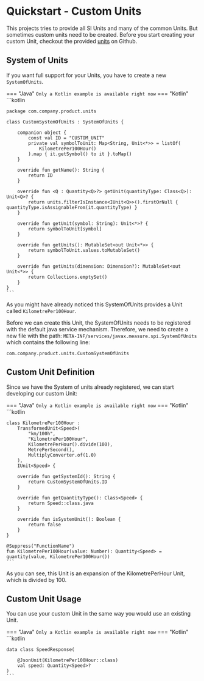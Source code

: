 # Quickstart - Custom Units

This projects tries to provide all SI Units and many of the common Units.
But sometimes custom units need to be created.
Before you start creating your custom Unit, 
checkout the provided
[units](https://github.com/raynigon/unit-api/tree/master/unit-api-core/src/main/java/com/raynigon/unit_api/core/units)
on Github.

## System of Units
If you want full support for your Units, you have to create a new `SystemOfUnits`.

=== "Java"
    `Only a Kotlin example is available right now`
=== "Kotlin"
    ```kotlin

    package com.company.product.units

    class CustomSystemOfUnits : SystemOfUnits {
    
        companion object {
            const val ID = "CUSTOM_UNIT"
            private val symbolToUnit: Map<String, Unit<*>> = listOf(
                KilometrePer100Hour()
            ).map { it.getSymbol() to it }.toMap()
        }
    
        override fun getName(): String {
            return ID
        }
    
        override fun <Q : Quantity<Q>?> getUnit(quantityType: Class<Q>): Unit<Q>? {
            return units.filterIsInstance<IUnit<Q>>().firstOrNull { quantityType.isAssignableFrom(it.quantityType) }
        }
    
        override fun getUnit(symbol: String): Unit<*>? {
            return symbolToUnit[symbol]
        }
    
        override fun getUnits(): MutableSet<out Unit<*>> {
            return symbolToUnit.values.toMutableSet()
        }
    
        override fun getUnits(dimension: Dimension?): MutableSet<out Unit<*>> {
            return Collections.emptySet()
        }
    }
    ```

As you might have already noticed this SystemOfUnits provides 
a Unit called `KilometrePer100Hour`.

Before we can create this Unit, the SystemOfUnits needs to be registered with the default java service mechanism.
Therefore, we need to create a new file with the path: `META-INF/services/javax.measure.spi.SystemOfUnits` 
which contains the following line:
```plain
com.company.product.units.CustomSystemOfUnits
```

## Custom Unit Definition

Since we have the System of units already registered, we can start developing our custom Unit:

=== "Java"
    `Only a Kotlin example is available right now`
=== "Kotlin"
    ```kotlin
    
    class KilometrePer100Hour :
        TransformedUnit<Speed>(
            "km/100h",
            "KilometrePer100Hour",
            KilometrePerHour().divide(100),
            MetrePerSecond(),
            MultiplyConverter.of(1.0)
        ),
        IUnit<Speed> {

        override fun getSystemId(): String {
            return CustomSystemOfUnits.ID
        }
    
        override fun getQuantityType(): Class<Speed> {
            return Speed::class.java
        }
    
        override fun isSystemUnit(): Boolean {
            return false
        }
    }
    
    @Suppress("FunctionName")
    fun KilometrePer100Hour(value: Number): Quantity<Speed> = quantity(value, KilometrePer100Hour())
    ```

As you can see, this Unit is an expansion of the KilometrePerHour Unit, which is divided by 100.

## Custom Unit Usage

You can use your custom Unit in the same way you would use an existing Unit.

=== "Java"
    `Only a Kotlin example is available right now`
=== "Kotlin"
    ```kotlin

    data class SpeedResponse(
    
        @JsonUnit(KilometrePer100Hour::class)
        val speed: Quantity<Speed>?
    )
    ```